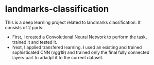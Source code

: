 # landmarks-classification
This is a deep learning project related to landmarks classification.
It consists of 2 parts:
* First, I created a Convolutional Neural Network to perform the task, trained it and tested it.
* Next, I applied transfered learning. I used an existing and trained sophisticated CNN (vgg19) and trained only the final fully connected layers part to adadpt it to the current dataset.
